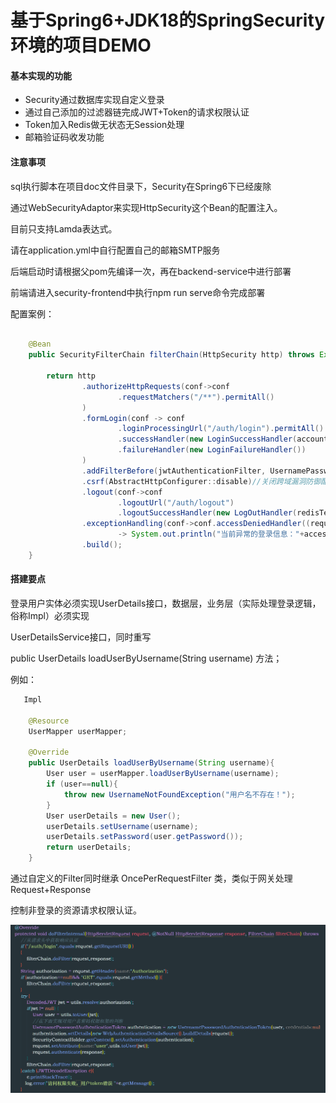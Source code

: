 # 基于Spring6+JDK18的SpringSecurity环境的项目DEMO

#### 基本实现的功能

- Security通过数据库实现自定义登录
- 通过自己添加的过滤器链完成JWT+Token的请求权限认证
- Token加入Redis做无状态无Session处理
- 邮箱验证码收发功能

#### 注意事项

sql执行脚本在项目doc文件目录下，Security在Spring6下已经废除

通过WebSecurityAdaptor来实现HttpSecurity这个Bean的配置注入。

目前只支持Lamda表达式。

请在application.yml中自行配置自己的邮箱SMTP服务

后端启动时请根据父pom先编译一次，再在backend-service中进行部署

前端请进入security-frontend中执行npm run serve命令完成部署

配置案例：

```java

    @Bean
    public SecurityFilterChain filterChain(HttpSecurity http) throws Exception {

        return http
                .authorizeHttpRequests(conf->conf
                        .requestMatchers("/**").permitAll()
                )
                .formLogin(conf -> conf
                        .loginProcessingUrl("/auth/login").permitAll()
                        .successHandler(new LoginSuccessHandler(accountService,jwtUtils,stringRedisTemplate))
                        .failureHandler(new LoginFailureHandler())
                )
                .addFilterBefore(jwtAuthenticationFilter, UsernamePasswordAuthenticationFilter.class)
                .csrf(AbstractHttpConfigurer::disable)//关闭跨域漏洞防御配置
                .logout(conf->conf
                        .logoutUrl("/auth/logout")
                        .logoutSuccessHandler(new LogOutHandler(redisTemplate,jwtUtils)))
                .exceptionHandling(conf->conf.accessDeniedHandler((request, response, accessDeniedException)
                        -> System.out.println("当前异常的登录信息："+accessDeniedException)))
                .build();
    }

```

#### 搭建要点

登录用户实体必须实现UserDetails接口，数据层，业务层（实际处理登录逻辑，俗称Impl）必须实现

UserDetailsService接口，同时重写

public UserDetails loadUserByUsername(String username) 方法；

例如：

```java
   Impl

    @Resource
    UserMapper userMapper;
    
    @Override
    public UserDetails loadUserByUsername(String username){
        User user = userMapper.loadUserByUsername(username);
        if (user==null){
            throw new UsernameNotFoundException("用户名不存在！");
        }
        User userDetails = new User();
        userDetails.setUsername(username);
        userDetails.setPassword(user.getPassword());
        return userDetails;
    }

```

通过自定义的Filter同时继承 OncePerRequestFilter 类，类似于网关处理Request+Response

控制非登录的资源请求权限认证。

![拦截器](doc/image.png)
